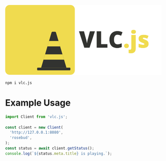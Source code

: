 ![Banner](./docs/GitHub%20Banner2.png)

```sh
npm i vlc.js
```

# Example Usage

```javascript
import Client from 'vlc.js';

const client = new Client(
  'http://127.0.0.1:8080',
  'rosebud',
);
const status = await client.getStatus();
console.log(`${status.meta.title} is playing.`);
```

